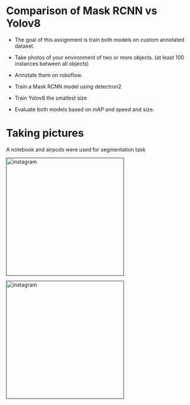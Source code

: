 # Comparison of Mask RCNN vs Yolov8
- The goal of this assignment is train both models on custom annotated dataset.

- Take photos of your environment of two or more objects. (at least 100 instances between all objects)

- Annotate them on roboflow.

- Train a Mask RCNN model using detectron2

- Train Yolov8 the smallest size

- Evaluate both models based on mAP and speed and size.

# Taking pictures
A notebook and airpods were used for segmentation task

<a href="" target="_blank" rel="noreferrer"> <img src="https://user-images.githubusercontent.com/69463767/235320940-6924cff3-ead5-4047-899a-3b03686a883f.jpg" alt="instagram" width="320" height="320"/></a>

<a href="" target="_blank" rel="noreferrer"> <img src="https://user-images.githubusercontent.com/69463767/235320960-53217599-f069-4f94-bc23-993b397f349c.jpg" alt="instagram" width="320" height="320"/></a>

